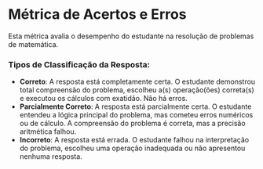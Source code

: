 
# Métrica de Acertos e Erros

Esta métrica avalia o desempenho do estudante na resolução de problemas de matemática.

### Tipos de Classificação da Resposta:

* **Correto**: A resposta está completamente certa. O estudante demonstrou total compreensão do problema, escolheu a(s) operação(ões) correta(s) e executou os cálculos com exatidão. Não há erros.
* **Parcialmente Correto**: A resposta está parcialmente certa. O estudante entendeu a lógica principal do problema, mas cometeu erros numéricos ou de cálculo. A compreensão do problema é correta, mas a precisão aritmética falhou.
* **Incorreto**: A resposta está errada. O estudante falhou na interpretação do problema, escolheu uma operação inadequada ou não apresentou nenhuma resposta.
